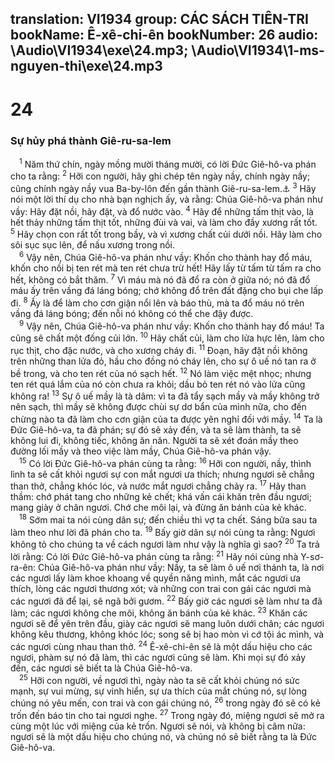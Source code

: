 translation: VI1934
group: CÁC SÁCH TIÊN-TRI
bookName: Ê-xê-chi-ên 
bookNumber: 26
audio: \Audio\VI1934\exe\24.mp3; \Audio\VI1934\1-ms-nguyen-thi\exe\24.mp3
-------

<div class="title"><h1>24</h1><h3>Sự hủy phá thành Giê-ru-sa-lem</h3></div>
<span class="verse exe_24_1"> <sup>1</sup> Năm thứ chín, ngày mồng mười tháng mười, có lời Đức Giê-hô-va phán cho ta rằng: </span>
<span class="verse exe_24_2"><sup>2</sup> Hỡi con người, hãy ghi chép tên ngày nầy, chính ngày nầy; cũng chính ngày nầy vua Ba-by-lôn đến gần thành Giê-ru-sa-lem.<a data-toggle="tooltip" data-placement="bottom" title="2Vua 25:1; Gie 52:4">⚓</a></span>
<span class="verse exe_24_3"><sup>3</sup> Hãy nói một lời thí dụ cho nhà bạn nghịch ấy, và rằng: Chúa Giê-hô-va phán như vầy: Hãy đặt nồi, hãy đặt, và đổ nước vào. </span>
<span class="verse exe_24_4"><sup>4</sup> Hãy để những tấm thịt vào, là hết thảy những tấm thịt tốt, những đùi và vai, và làm cho đầy xương rất tốt. </span>
<span class="verse exe_24_5"><sup>5</sup> Hãy chọn con rất tốt trong bầy, và vì xương chất củi dưới nồi. Hãy làm cho sôi sục sục lên, để nấu xương trong nồi. <br/></span>
<span class="verse exe_24_6"> <sup>6</sup> Vậy nên, Chúa Giê-hô-va phán như vầy: Khốn cho thành hay đổ máu, khốn cho nồi bị ten rét mà ten rét chưa trừ hết! Hãy lấy từ tấm từ tấm ra cho hết, không có bắt thăm. </span>
<span class="verse exe_24_7"><sup>7</sup> Vì máu mà nó đã đổ ra còn ở giữa nó; nó đã đổ máu ấy trên vầng đá láng bóng; chớ không đổ trên đất đặng cho bụi che lấp đi. </span>
<span class="verse exe_24_8"><sup>8</sup> Ấy là để làm cho cơn giận nổi lên và báo thù, mà ta đổ máu nó trên vầng đá láng bóng; đến nỗi nó không có thể che đậy được. <br/></span>
<span class="verse exe_24_9"> <sup>9</sup> Vậy nên, Chúa Giê-hô-va phán như vầy: Khốn cho thành hay đổ máu! Ta cũng sẽ chất một đống củi lớn. </span>
<span class="verse exe_24_10"><sup>10</sup> Hãy chất củi, làm cho lửa hực lên, làm cho rục thịt, cho đặc nước, và cho xương cháy đi. </span>
<span class="verse exe_24_11"><sup>11</sup> Đoạn, hãy đặt nồi không trên những than lửa đỏ, hầu cho đồng nó cháy lên, cho sự ô uế nó tan ra ở bề trong, và cho ten rét của nó sạch hết. </span>
<span class="verse exe_24_12"><sup>12</sup> Nó làm việc mệt nhọc; nhưng ten rét quá lắm của nó còn chưa ra khỏi; dầu bỏ ten rét nó vào lửa cũng không ra! </span>
<span class="verse exe_24_13"><sup>13</sup> Sự ô uế mầy là tà dâm: vì ta đã tẩy sạch mầy và mầy không trở nên sạch, thì mầy sẽ không được chùi sự dơ bẩn của mình nữa, cho đến chừng nào ta đã làm cho cơn giận của ta được yên nghỉ đối với mầy. </span>
<span class="verse exe_24_14"><sup>14</sup> Ta là Đức Giê-hô-va, ta đã phán; sự đó sẽ xảy đến, và ta sẽ làm thành, ta sẽ không lui đi, không tiếc, không ăn năn. Người ta sẽ xét đoán mầy theo đường lối mầy và theo việc làm mầy, Chúa Giê-hô-va phán vậy. <br/></span>
<span class="verse exe_24_15"> <sup>15</sup> Có lời Đức Giê-hô-va phán cùng ta rằng: </span>
<span class="verse exe_24_16"><sup>16</sup> Hỡi con người, nầy, thình lình ta sẽ cất khỏi ngươi sự con mắt ngươi ưa thích; nhưng ngươi sẽ chẳng than thở, chẳng khóc lóc, và nước mắt ngươi chẳng chảy ra. </span>
<span class="verse exe_24_17"><sup>17</sup> Hãy than thầm: chớ phát tang cho những kẻ chết; khá vấn cái khăn trên đầu ngươi; mang giày ở chân ngươi. Chớ che môi lại, và đừng ăn bánh của kẻ khác. <br/></span>
<span class="verse exe_24_18"> <sup>18</sup> Sớm mai ta nói cùng dân sự; đến chiều thì vợ ta chết. Sáng bữa sau ta làm theo như lời đã phán cho ta. </span>
<span class="verse exe_24_19"><sup>19</sup> Bấy giờ dân sự nói cùng ta rằng: Ngươi không tỏ cho chúng ta về cách ngươi làm như vậy là nghĩa gì sao? </span>
<span class="verse exe_24_20"><sup>20</sup> Ta trả lời rằng: Có lời Đức Giê-hô-va phán cùng ta rằng: </span>
<span class="verse exe_24_21"><sup>21</sup> Hãy nói cùng nhà Y-sơ-ra-ên: Chúa Giê-hô-va phán như vầy: Nầy, ta sẽ làm ô uế nơi thánh ta, là nơi các ngươi lấy làm khoe khoang về quyền năng mình, mắt các ngươi ưa thích, lòng các ngươi thương xót; và những con trai con gái các ngươi mà các ngươi đã để lại, sẽ ngã bởi gươm. </span>
<span class="verse exe_24_22"><sup>22</sup> Bấy giờ các ngươi sẽ làm như ta đã làm; các ngươi không che môi, không ăn bánh của kẻ khác. </span>
<span class="verse exe_24_23"><sup>23</sup> Khăn các ngươi sẽ để yên trên đầu, giày các ngươi sẽ mang luôn dưới chân; các ngươi không kêu thương, không khóc lóc; song sẽ bị hao mòn vì cớ tội ác mình, và các ngươi cùng nhau than thở. </span>
<span class="verse exe_24_24"><sup>24</sup> Ê-xê-chi-ên sẽ là một dấu hiệu cho các ngươi, phàm sự nó đã làm, thì các ngươi cũng sẽ làm. Khi mọi sự đó xảy đến, các ngươi sẽ biết ta là Chúa Giê-hô-va. <br/></span>
<span class="verse exe_24_25"> <sup>25</sup> Hỡi con người, về ngươi thì, ngày nào ta sẽ cất khỏi chúng nó sức mạnh, sự vui mừng, sự vinh hiển, sự ưa thích của mắt chúng nó, sự lòng chúng nó yêu mến, con trai và con gái chúng nó, </span>
<span class="verse exe_24_26"><sup>26</sup> trong ngày đó sẽ có kẻ trốn đến báo tin cho tai ngươi nghe. </span>
<span class="verse exe_24_27"><sup>27</sup> Trong ngày đó, miệng ngươi sẽ mở ra cùng một lúc với miệng của kẻ trốn. Ngươi sẽ nói, và không bị câm nữa: ngươi sẽ là một dấu hiệu cho chúng nó, và chúng nó sẽ biết rằng ta là Đức Giê-hô-va. <br/></span>
